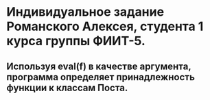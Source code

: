 # Индивидуальное задание Романского Алексея, студента 1 курса группы ФИИТ-5.
## Используя eval(f) в качестве аргумента, программа определяет принадлежность функции к классам Поста.
